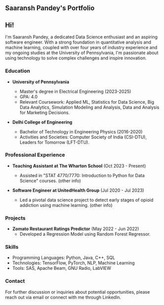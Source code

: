 ## Saaransh Pandey's Portfolio

## Hi!

I'm Saaransh Pandey, a dedicated Data Science enthusiast and an aspiring software engineer. With a strong foundation in quantitative analysis and machine learning, coupled with over four years of industry experience and my ongoing studies at the University of Pennsylvania, I'm passionate about using technology to solve complex challenges and inspire innovation.

### Education

- **University of Pennsylvania**
  - Master's degree in Electrical Engineering (2023-2025)
  - GPA: 4.0
  - Relevant Coursework: Applied ML, Statistics for Data Science, Big Data Analytics, Simulation Modeling and Analysis, Data and Analysis for Marketing Decisions.

- **Delhi College of Engineering**
  - Bachelor of Technology in Engineering Physics (2016-2020)
  - Activities and Societies: Computer Society of India (CSI-DTU), Leaders for Tomorrow (LFT-DTU).

### Professional Experience

- **Teaching Assistant at The Wharton School** (Oct 2023 - Present)
  - Assisted in "STAT 4770/7770: Introduction to Python for Data Science" courses. (other info)

- **Software Engineer at UnitedHealth Group** (Jul 2020 - Jul 2023)
  - Led a pivotal data science project to detect early stages of opioid addiction using machine learning. (other info)

### Projects

- **Zomato Restaurant Ratings Predictor** (May 2022 - Jun 2022)
  - Developed a Regression Model using Random Forest Regressor.

### Skills

- Programming Languages: Python, Java, C++, SQL
- Technologies: TensorFlow, PyTorch, NLP, Machine Learning
- Tools: SAS, Apache Beam, GNU Radio, LabVIEW

### Contact

For further discussion or inquiries about potential opportunities, please reach out via email or connect with me through LinkedIn.
